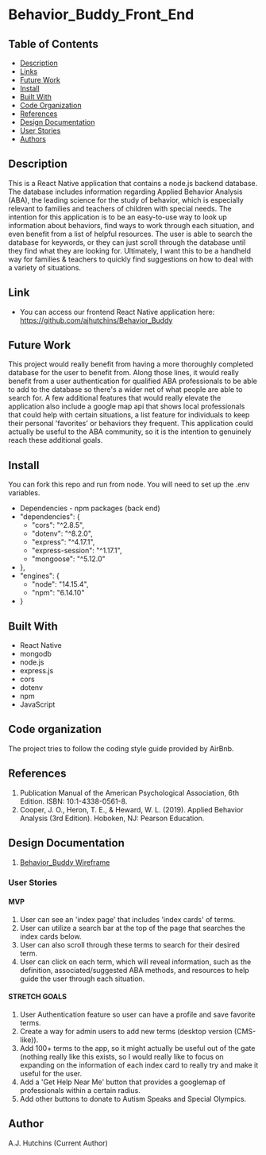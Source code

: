 # Behavior_Buddy_Front_End

## Table of Contents

- [Description](#Description)
- [Links](#Links)
- [Future Work](#Future-Work)
- [Install](#Install)
- [Built With](#Built-With)
- [Code Organization](#Code-Organization)
- [References](#References)
- [Design Documentation](#Design-Documentation)
- [User Stories](#User-Stories)
- [Authors](#Author)
 
 
## Description

This is a React Native application that contains a node.js backend database. The database includes information regarding Applied Behavior Analysis (ABA), the leading science for the study of behavior, which is especially relevant to families and teachers of children with special needs. The intention for this application is to be an easy-to-use way to look up information about behaviors, find ways to work through each situation, and even benefit from a list of helpful resources. The user is able to search the database for keywords, or they can just scroll through the database until they find what they are looking for. Ultimately, I want this to be a handheld way for families & teachers to quickly find suggestions on how to deal with a variety of situations. 

## Link

- You can access our frontend React Native application here: https://github.com/ajhutchins/Behavior_Buddy

## Future Work

This project would really benefit from having a more thoroughly completed database for the user to benefit from. Along those lines, it would really benefit from a user authentication for qualified ABA professionals to be able to add to the database so there's a wider net of what people are able to search for. A few additional features that would really elevate the application also include a google map api that shows local professionals that could help with certain situations, a list feature for individuals to keep their personal 'favorites' or behaviors they frequent. This application could actually be useful to the ABA community, so it is the intention to genuinely reach these additional goals.

## Install

You can fork this repo and run from node. You will need to set up the .env variables.
- Dependencies - npm packages (back end)
 - "dependencies": {
   - "cors": "^2.8.5",
   - "dotenv": "^8.2.0",
   - "express": "^4.17.1",
   - "express-session": "^1.17.1",
   - "mongoose": "^5.12.0"
 - },
 - "engines": {
   - "node": "14.15.4",
   - "npm": "6.14.10"
 - }

## Built With

- React Native
- mongodb
- node.js
- express.js
- cors
- dotenv
- npm
- JavaScript

## Code organization

The project tries to follow the coding style guide provided by AirBnb.

## References

1. Publication Manual of the American Psychological Association, 6th Edition. ISBN: 10:1-4338-0561-8.
2. Cooper, J. O., Heron, T. E., & Heward, W. L. (2019). Applied Behavior Analysis (3rd Edition). Hoboken, NJ: Pearson Education.

## Design Documentation

1. [Behavior_Buddy Wireframe](https://github.com/ajhutchins/Behavior_Buddy/blob/main/Scanned%20Documents.pdf)

### User Stories

#### MVP

1. User can see an 'index page' that includes 'index cards' of terms.
2. User can utilize a search bar at the top of the page that searches the index cards below.
3. User can also scroll through these terms to search for their desired term.
4. User can click on each term, which will reveal information, such as the definition, associated/suggested ABA methods, and resources to help guide the user through each situation.

#### STRETCH GOALS

1. User Authentication feature so user can have a profile and save favorite terms.
2. Create a way for admin users to add new terms (desktop version (CMS-like)).
4. Add 100+ terms to the app, so it might actually be useful out of the gate (nothing really like this exists, so I would really like to focus on expanding on the information of each index card to really try and make it useful for the user.
5. Add a 'Get Help Near Me' button that provides a googlemap of professionals within a certain radius.
6. Add other buttons to donate to Autism Speaks and Special Olympics.

## Author

A.J. Hutchins (Current Author)
